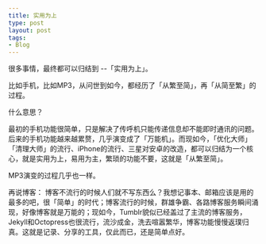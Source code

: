 ```yaml
--- 
title: 实用为上
type: post
layout: post
tags: 
- Blog
---
```


很多事情，最终都可以归结到 --「实用为上」。

比如手机，比如MP3，从问世到如今，都经历了「从繁至简」，再「从简至繁」的过程。

什么意思？

最初的手机功能很简单，只是解决了传呼机只能传递信息却不能即时通讯的问题。后来的手机功能越来越累赘，几乎演变成了「万能机」。而现如今，「优化大师」「清理大师」的流行、iPhone的流行、三星对安卓的改造，都可以归结为一个核心，就是实用为上，易用为主，繁琐的功能不要，这就是「从繁至简」。

MP3演变的过程几乎也一样。

再说博客：
博客不流行的时候人们就不写东西么？我想记事本、邮箱应该是用的最多的吧，很「简单」的时代；博客流行的时候，群雄争霸、各路博客服务瞬间涌现，好像博客就是万能的；现如今，Tumblr貌似已经盖过了主流的博客服务，Jekyll和Octopress也很流行，流沙成金，洗去喧嚣繁华，博客功能慢慢返璞归真。这就是记录、分享的工具，仅此而已，还是简单点好。